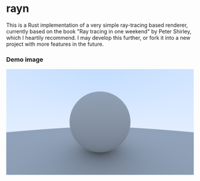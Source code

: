 # rayn

This is a Rust implementation of a very simple ray-tracing based renderer, currently based on the book "Ray tracing in one weekend" by Peter Shirley, which I heartily recommend. I may develop this further, or fork it into a new project with more features in the future.

### Demo image

![demo](/render.png?raw=true)